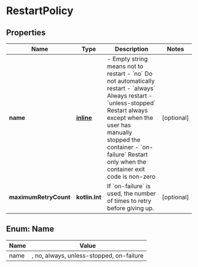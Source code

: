 
# RestartPolicy

## Properties
Name | Type | Description | Notes
------------ | ------------- | ------------- | -------------
**name** | [**inline**](#Name) | - Empty string means not to restart - &#x60;no&#x60; Do not automatically restart - &#x60;always&#x60; Always restart - &#x60;unless-stopped&#x60; Restart always except when the user has manually stopped the container - &#x60;on-failure&#x60; Restart only when the container exit code is non-zero  |  [optional]
**maximumRetryCount** | **kotlin.Int** | If &#x60;on-failure&#x60; is used, the number of times to retry before giving up.  |  [optional]


<a name="Name"></a>
## Enum: Name
Name | Value
---- | -----
name | , no, always, unless-stopped, on-failure



